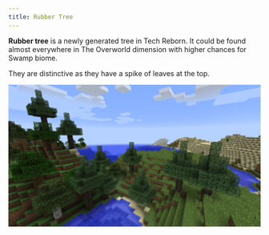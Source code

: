 ```yaml
---
title: Rubber Tree
---
```


**Rubber tree** is a newly generated tree in Tech Reborn. It could be found almost everywhere in The Overworld dimension with higher chances for Swamp biome.

They are distinctive as they have a spike of leaves at the top.

![rubber_tree_gen](/img/rubber_tree_gen.png)